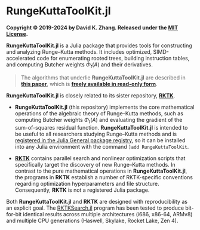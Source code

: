 # RungeKuttaToolKit.jl

**Copyright © 2019-2024 by David K. Zhang. Released under the [MIT License][1].**

**RungeKuttaToolKit.jl** is a Julia package that provides tools for constructing and analyzing Runge–Kutta methods. It includes optimized, SIMD-accelerated code for enumerating rooted trees, building instruction tables, and computing Butcher weights $\Phi_t(A)$ and their derivatives.

> The algorithms that underlie **RungeKuttaToolKit.jl** are described in **[this paper][5]**, which is **[freely available in read-only form][6]**.

**RungeKuttaToolKit.jl** is closely related to its sister repository, **[RKTK][2]**.

* **RungeKuttaToolKit.jl** (this repository) implements the core mathematical operations of the algebraic theory of Runge–Kutta methods, such as computing Butcher weights $\Phi_t(A)$ and evaluating the gradient of the sum-of-squares residual function. **RungeKuttaToolKit.jl** is intended to be useful to all researchers studying Runge–Kutta methods and is [registered in the Julia General package registry][4], so it can be installed into any Julia environment with the command `]add RungeKuttaToolKit`.

* **[RKTK][2]** contains parallel search and nonlinear optimization scripts that specifically target the discovery of new Runge–Kutta methods. In contrast to the pure mathematical operations in **RungeKuttaToolKit.jl**, the programs in **RKTK** establish a number of RKTK-specific conventions regarding optimization hyperparameters and file structure. Consequently, **RKTK** is not a registered Julia package.

Both **RungeKuttaToolKit.jl** and **RKTK** are designed with reproducibility as an explicit goal. The [RKTKSearch.jl][3] program has been tested to produce bit-for-bit identical results across multiple architectures (i686, x86-64, ARMv8) and multiple CPU generations (Haswell, Skylake, Rocket Lake, Zen 4).



[1]: https://github.com/dzhang314/RungeKuttaToolKit.jl/blob/master/LICENSE
[2]: https://github.com/dzhang314/RKTK
[3]: https://github.com/dzhang314/RKTK/blob/master/RKTKSearch.jl
[4]: https://juliahub.com/ui/Packages/General/RungeKuttaToolKit
[5]: https://link.springer.com/article/10.1007/s11075-024-01783-2
[6]: https://rdcu.be/dz7sy
